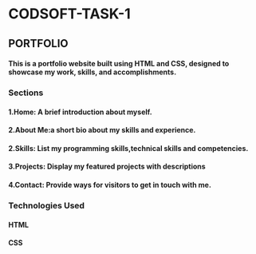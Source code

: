 # CODSOFT-TASK-1
## PORTFOLIO
#### This is a portfolio website built using HTML and CSS, designed to showcase my work, skills, and accomplishments.
### Sections
#### 1.Home: A brief introduction about myself.
#### 2.About Me:a short bio  about my skills and experience.
#### 2.Skills: List my programming skills,technical skills and competencies.
#### 3.Projects: Display my  featured projects with descriptions 
#### 4.Contact: Provide ways for visitors to get in touch with me.
### Technologies Used
#### HTML
#### CSS
